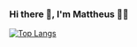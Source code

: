 ### Hi there 👋, I'm Mattheus 👨‍💻

[![Top Langs](https://github-readme-stats.vercel.app/api/top-langs/?username=mattlim96)](https://github.com/anuraghazra/github-readme-stats)
